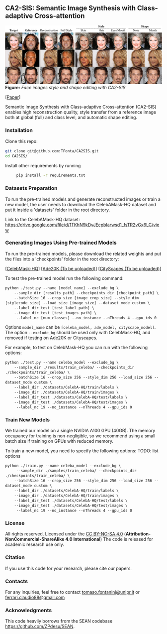 ## CA2-SIS: Semantic Image Synthesis with Class-adaptive Cross-attention

![image](./images/eyecatcher.png)
**Figure:** *Face images style and shape editing with CA2-SIS*

[[Paper](PUT-LINK)]

Semantic Image Synthesis with Class-adaptive Cross-attention (CA2-SIS) enables high reconstruction quality, style transfer from a reference image both at global (full) and class level, and automatic shape editing.

### Installation
Clone this repo:

```bash
git clone git@github.com:TFonta/CA2SIS.git
cd CA2SIS/

```

Install other requirements by running

```bash
     pip install -r requirements.txt
```

### Datasets Preparation
To run the pre-trained models and generate reconstructed images or train a new model, the user needs to download the CelebAMask-HQ dataset and put it inside a 'datasets' folder in the root directory.

Link to the CelebAMask-HQ dataset: https://drive.google.com/file/d/1TKhN9kDvJEcpbIarwsd1_fsTR2vGx6LC/view

### Generating Images Using Pre-trained Models

To run the pre-trained models, please download the related weights and put the files into a 'checkpoints' folder in the root directory:

[[CelebMask-HQ](https://drive.google.com/drive/folders/1Hvcm8epslPpehliyyr0I3HQHaXhvg-GV?usp=share_link)]
[[Ade20K (To be uploaded)](link)]
[[CityScapes (To be uploaded)](link)]

To test the pre-trained model run the following command:

```
python ./test.py --name [model_name] --exclude_bg \
    --sample_dir [results_path] --checkpoints_dir [checkpoint_path] \
    --batchSize 16 --crop_size [image_crop_size] --style_dim [stylecode_size] --load_size [image_size] --dataset_mode custom \
    --label_dir_test [test_label_path] \
    --image_dir_test [test_images_path] \
     --label_nc [num_classes] --no_instance --nThreads 4 --gpu_ids 0
```  
Options `model_name` can be `[celeba_model, ade_model, cityscape_model]`. The option `--exclude_bg` should be used only with CelebMask-HQ, and removed if testing on Ade20K or Cityscapes.

For example, to test on CelebMask-HQ you can run with the following options:

```
python ./test.py --name celeba_model --exclude_bg \
    --sample_dir ./results/train_celeba/ --checkpoints_dir ./checkpoints/train_celeba/ \
    --batchSize 16 --crop_size 256 --style_dim 256 --load_size 256 --dataset_mode custom \
    --label_dir ./datasets/CelebA-HQ/train/labels \
    --image_dir ./datasets/CelebA-HQ/train/images \
    --label_dir_test ./datasets/CelebA-HQ/test/labels \
    --image_dir_test ./datasets/CelebA-HQ/test/images \
     --label_nc 19 --no_instance --nThreads 4 --gpu_ids 0
``` 


### Train New Models

We trained our model on a single NVIDIA A100 GPU (40GB). The memory occupancy for training is non-negligible, so we recommend using a small batch size if training on GPUs with reduced memory.  

To train a new model, you need to specify the following options: TODO: list options

```
python ./train.py --name celeba_model --exclude_bg \
     --sample_dir ./samples/train_celeba/ --checkpoints_dir ./checkpoints/train_celeba/ \
    --batchSize 16 --crop_size 256 --style_dim 256 --load_size 256 --dataset_mode custom \
    --label_dir ./datasets/CelebA-HQ/train/labels \
    --image_dir ./datasets/CelebA-HQ/train/images \
    --label_dir_test ./datasets/CelebA-HQ/test/labels \
    --image_dir_test ./datasets/CelebA-HQ/test/images \
     --label_nc 19 --no_instance --nThreads 4 --gpu_ids 0
```   

### License
All rights reserved. Licensed under the [CC BY-NC-SA 4.0](https://creativecommons.org/licenses/by-nc-sa/4.0/legalcode) (**Attribution-NonCommercial-ShareAlike 4.0 International**) The code is released for academic research use only.


### Citation
If you use this code for your research, please cite our papers.

### Contacts
For any inquiries, feel free to contact tomaso.fontanini@unipr.it or ferrari.claudio88@gmail.com

### Acknowledgments
This code heavily borrows from the SEAN codebase https://github.com/ZPdesu/SEAN. 


